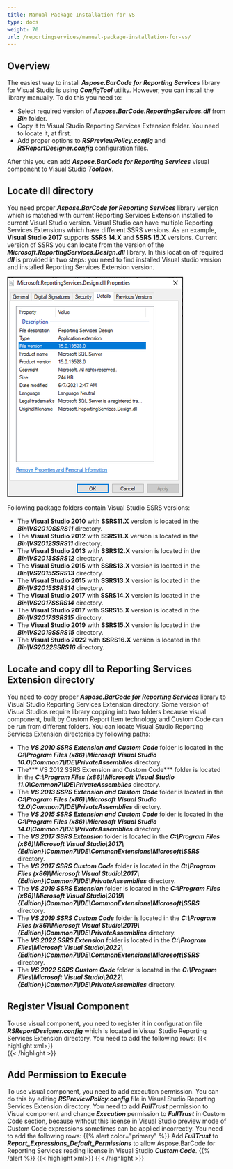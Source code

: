 ```yaml
---
title: Manual Package Installation for VS
type: docs
weight: 70
url: /reportingservices/manual-package-installation-for-vs/
---
```

## **Overview**
The easiest way to install ***Aspose.BarCode for Reporting Services*** library for Visual Studio is using ***ConfigTool*** utility. However, you can install the library manually. To do this you need to:
- Select required version of ***Aspose.BarCode.ReportingServices.dll*** from ***Bin*** folder.
- Copy it to Visual Studio Reporting Services Extension folder. You need to locate it, at first.
- Add proper options to ***RSPreviewPolicy.config*** and ***RSReportDesigner.config*** configuration files.

After this you can add ***Aspose.BarCode for Reporting Services*** visual component to Visual Studio ***Toolbox***.

## **Locate dll directory**
You need proper ***Aspose.BarCode for Reporting Services*** library version which is matched with current Reporting Services Extension installed to current Visual Studio version. Visual Studio can have multiple Reporting Services Extensions which have different SSRS versions. As an example, **Visual Studio 2017** supports **SSRS 14.X** and **SSRS 15.X** versions. Current version of SSRS you can locate from the version of the ***Microsoft.ReportingServices.Design.dll*** library. In this location of required ***dll*** is provided in two steps: you need to find installed Visual studio version and installed Reporting Services Extension version.

<img style="border:1px solid black;" src="vs_ssrs_version.png" alt="Microsoft.ReportingServices.Design.dll version" />

Following package folders contain Visual Studio SSRS versions:
- The **Visual Studio 2010** with **SSRS11.X** version is located in the ***Bin\VS2010SSRS11*** directory.
- The **Visual Studio 2012** with **SSRS11.X** version is located in the ***Bin\VS2012SSRS11*** directory.
- The **Visual Studio 2013** with **SSRS12.X** version is located in the ***Bin\VS2013SSRS12*** directory.
- The **Visual Studio 2015** with **SSRS13.X** version is located in the ***Bin\VS2015SSRS13*** directory.
- The **Visual Studio 2015** with **SSRS13.X** version is located in the ***Bin\VS2015SSRS14*** directory.
- The **Visual Studio 2017** with **SSRS14.X** version is located in the ***Bin\VS2017SSRS14*** directory.
- The **Visual Studio 2017** with **SSRS15.X** version is located in the ***Bin\VS2017SSRS15*** directory.
- The **Visual Studio 2019** with **SSRS15.X** version is located in the ***Bin\VS2019SSRS15*** directory.
- The **Visual Studio 2022** with **SSRS16.X** version is located in the ***Bin\VS2022SSRS16*** directory.

## **Locate and copy dll to Reporting Services Extension directory**
You need to copy proper ***Aspose.BarCode for Reporting Services*** library to Visual Studio Reporting Services Extension directory. Some version of Visual Studios require library copping into two folders because visual component, built by Custom Report Item technology and Custom Code can be run from different folders. You can locate Visual Studio Reporting Services Extension directories by following paths:
- The ***VS 2010 SSRS Extension and Custom Code*** folder is located in the ***C:\Program Files (x86)\Microsoft Visual Studio 10.0\Common7\IDE\PrivateAssemblies*** directory.
- The*** VS 2012 SSRS Extension and Custom Code*** folder is located in the ***C:\Program Files (x86)\Microsoft Visual Studio 11.0\Common7\IDE\PrivateAssemblies*** directory.
- The ***VS 2013 SSRS Extension and Custom Code*** folder is located in the ***C:\Program Files (x86)\Microsoft Visual Studio 12.0\Common7\IDE\PrivateAssemblies*** directory.
- The ***VS 2015 SSRS Extension and Custom Code*** folder is located in the ***C:\Program Files (x86)\Microsoft Visual Studio 14.0\Common7\IDE\PrivateAssemblies*** directory.
- The ***VS 2017 SSRS Extension*** folder is located in the ***C:\Program Files (x86)\Microsoft Visual Studio\2017\\{Edition}\Common7\IDE\CommonExtensions\Microsoft\SSRS*** directory.
- The ***VS 2017 SSRS Custom Code*** folder is located in the ***C:\Program Files (x86)\Microsoft Visual Studio\2017\\{Edition}\Common7\IDE\PrivateAssemblies*** directory.
- The ***VS 2019 SSRS Extension*** folder is located in the ***C:\Program Files (x86)\Microsoft Visual Studio\2019\\{Edition}\Common7\IDE\CommonExtensions\Microsoft\SSRS*** directory.
- The ***VS 2019 SSRS Custom Code*** folder is located in the ***C:\Program Files (x86)\Microsoft Visual Studio\2019\\{Edition}\Common7\IDE\PrivateAssemblies*** directory.
- The ***VS 2022 SSRS Extension*** folder is located in the ***C:\Program Files\Microsoft Visual Studio\2022\\{Edition}\Common7\IDE\CommonExtensions\Microsoft\SSRS*** directory.
- The ***VS 2022 SSRS Custom Code*** folder is located in the ***C:\Program Files\Microsoft Visual Studio\2022\\{Edition}\Common7\IDE\PrivateAssemblies*** directory.

## **Register Visual Component**
To use visual component, you need to register it in configuration file ***RSReportDesigner.config*** which is located in Visual Studio Reporting Services Extension directory. You need to add the following rows:
{{< highlight xml>}}
<Configuration>
	<Extensions>
		<!-- Start config of Aspose.BarCode for Reporting Services-->
		<ReportItemDesigner>
			<ReportItem Name="BarcodeGenerator" Type="Aspose.BarCode.ReportingServices.BarCodeReportItemDesigner, Aspose.BarCode.ReportingServices"/>
		</ReportItemDesigner>
		<ReportItems>
			<ReportItem Name="BarcodeGenerator" Type="Aspose.BarCode.ReportingServices.BarCodeReportItem, Aspose.BarCode.ReportingServices"/>
		</ReportItems>
		<!-- End of config -->		
	</Extensions>
</Configuration>
{{< /highlight >}}

## **Add Permission to Execute**
To use visual component, you need to add execution permission. You can do this by editing ***RSPreviewPolicy.config*** file in Visual Studio Reporting Services Extension directory. You need to add ***FullTrust*** permission to Visual component and change ***Execution*** permission to ***FullTrust*** in Custom Code section, because without this license in Visual Studio preview mode of Custom Code expressions sometimes can be applied incorrectly. You need to add the following rows:
{{% alert color="primary" %}} 
Add ***FullTrust*** to ***Report_Expressions_Default_Permissions*** to allow Aspose.BarCode for Reporting Services reading license in Visual Studio ***Custom Code***.
{{% /alert %}} 
{{< highlight xml>}}
<configuration>
	<mscorlib>
		<security>
			<policy>
				<PolicyLevel version="1">
					<CodeGroup class="FirstMatchCodeGroup" version="1" PermissionSetName="Nothing">
						<!-- Set Custom Code permission from Execution to FullTrust. License Fix-->
						<CodeGroup class="UnionCodeGroup" version="1" PermissionSetName="FullTrust" Name="Report_Expressions_Default_Permissions" Description="This code group grants default permissions for code in report expressions and Code element. ">
							<IMembershipCondition class="StrongNameMembershipCondition" version="1" PublicKeyBlob="0024000004800000940000000602000000240000525341310004000001000100512C8E872E28569E733BCB123794DAB55111A0570B3B3D4DE3794153DEA5EFB7C3FEA9F2D8236CFF320C4FD0EAD5F677880BF6C181F296C751C5F6E65B04D3834C02F792FEE0FE452915D44AFE74A0C27E0D8E4B8D04EC52A8E281E01FF47E7D694E6C7275A09AFCBFD8CC82705A06B20FD6EF61EBBA6873E29C8C0F2CAEDDA2"/>
						</CodeGroup>
						<CodeGroup class="FirstMatchCodeGroup" version="1" PermissionSetName="Execution" Description="This code group grants MyComputer code Execution permission. ">
							<!-- Start config of Aspose.BarCode for Reporting Services-->
							<CodeGroup class="UnionCodeGroup" version="1" PermissionSetName="FullTrust" Name="BarcodeGenerator" Description="Aspose.BarCode for Reporting Services">
								<IMembershipCondition class="StrongNameMembershipCondition" version="1" PublicKeyBlob="0x00240000048000009400000006020000002400005253413100040000010001005542E99CECD28842DAD186257B2C7B6AE9B5947E51E0B17B4AC6D8CECD3E01C4D20658C5E4EA1B9A6C8F854B2D796C4FDE740DAC65E834167758CFF283EED1BE5C9A812022B015A902E0B97D4E95569EB8C0971834744E633D9CB4C4A6D8EDA03C12F486E13A1A0CB1AA101AD94943236384CBBF5C679944B994DE9546E493BF"/>
							</CodeGroup>
							<!-- End of config -->
						</CodeGroup>
					</CodeGroup>
				</PolicyLevel>
			</policy>
		</security>
	</mscorlib>
</configuration>
{{< /highlight >}}